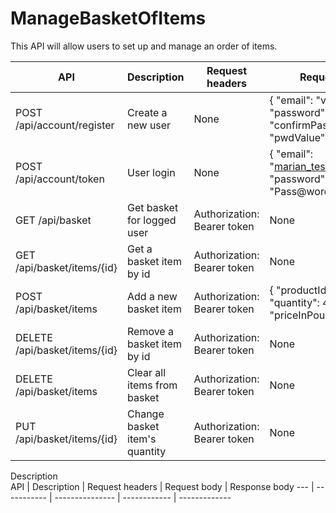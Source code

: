 # ManageBasketOfItems
This API will allow users to set up and manage an order of items.

API | Description | Request headers | Request body | Response body
--- | ----------- | --------------- | ------------ | -------------
POST /api/account/register | Create a new user | None | { "email": "value", "password": "pwdValue", "confirmPassword": "pwdValue" } | None
POST /api/account/token | User login | None | { "email": "marian_test@yahoo.com", "password": "Pass@word1" } | Bearer token
GET /api/basket | Get basket for logged user | Authorization: Bearer token | None | Basket
GET /api/basket/items/{id} | Get a basket item by id | Authorization: Bearer token | None | Basket item
POST /api/basket/items | Add a new basket item | Authorization: Bearer token | { "productId": 5, "quantity": 4, "priceInPounds": 1.2 } | Basket item
DELETE /api/basket/items/{id} | Remove a basket item by id | Authorization: Bearer token | None | None
DELETE /api/basket/items | Clear all items from basket | Authorization: Bearer token | None | None
PUT /api/basket/items/{id} | Change basket item's quantity | Authorization: Bearer token | None | None

Description <br />
API | Description | Request headers | Request body | Response body
--- | ----------- | --------------- | ------------ | -------------




